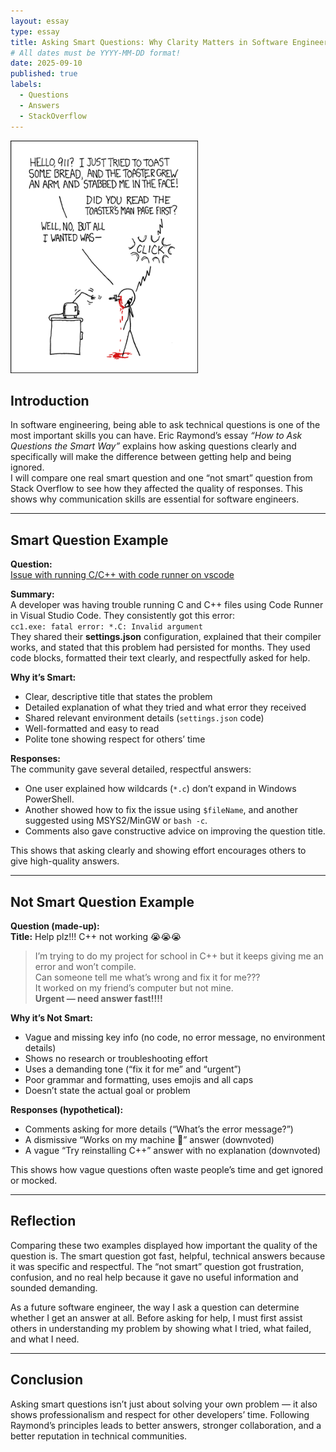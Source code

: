 ```yaml
---
layout: essay
type: essay
title: Asking Smart Questions: Why Clarity Matters in Software Engineering
# All dates must be YYYY-MM-DD format!
date: 2025-09-10
published: true
labels:
  - Questions
  - Answers
  - StackOverflow
---
```


<img width="300px" class="rounded float-start pe-4" src="../img/smart-questions/rtfm.png">

## Introduction
In software engineering, being able to ask technical questions is one of the most important skills you can have. Eric Raymond’s essay *“How to Ask Questions the Smart Way”* explains how asking questions clearly and specifically will make the difference between getting help and being ignored.  
I will compare one real smart question and one “not smart” question from Stack Overflow to see how they affected the quality of responses. This shows why communication skills are essential for software engineers.

---

## Smart Question Example

**Question:**  
[Issue with running C/C++ with code runner on vscode](https://stackoverflow.com/questions/XXXXXXXX)

**Summary:**  
A developer was having trouble running C and C++ files using Code Runner in Visual Studio Code. They consistently got this error:  
`cc1.exe: fatal error: *.C: Invalid argument`  
They shared their **settings.json** configuration, explained that their compiler works, and stated that this problem had persisted for months. They used code blocks, formatted their text clearly, and respectfully asked for help.

**Why it’s Smart:**
- Clear, descriptive title that states the problem
- Detailed explanation of what they tried and what error they received
- Shared relevant environment details (`settings.json` code)
- Well-formatted and easy to read
- Polite tone showing respect for others’ time

**Responses:**  
The community gave several detailed, respectful answers:
- One user explained how wildcards (`*.c`) don’t expand in Windows PowerShell.
- Another showed how to fix the issue using `$fileName`, and another suggested using MSYS2/MinGW or `bash -c`.
- Comments also gave constructive advice on improving the question title.  

This shows that asking clearly and showing effort encourages others to give high-quality answers.

---

## Not Smart Question Example

**Question (made-up):**  
**Title:** Help plz!!! C++ not working 😭😭😭  

> I’m trying to do my project for school in C++ but it keeps giving me an error and won’t compile.  
> Can someone tell me what’s wrong and fix it for me???  
> It worked on my friend’s computer but not mine.  
> **Urgent — need answer fast!!!!**

**Why it’s Not Smart:**
- Vague and missing key info (no code, no error message, no environment details)
- Shows no research or troubleshooting effort
- Uses a demanding tone (“fix it for me” and “urgent”)
- Poor grammar and formatting, uses emojis and all caps
- Doesn’t state the actual goal or problem

**Responses (hypothetical):**
- Comments asking for more details (“What’s the error message?”)
- A dismissive “Works on my machine 🤷” answer (downvoted)
- A vague “Try reinstalling C++” answer with no explanation (downvoted)  

This shows how vague questions often waste people’s time and get ignored or mocked.

---

## Reflection
Comparing these two examples displayed how important the quality of the question is. The smart question got fast, helpful, technical answers because it was specific and respectful. The “not smart” question got frustration, confusion, and no real help because it gave no useful information and sounded demanding.  

As a future software engineer, the way I ask a question can determine whether I get an answer at all. Before asking for help, I must first assist others in understanding my problem by showing what I tried, what failed, and what I need. 

---

## Conclusion
Asking smart questions isn’t just about solving your own problem — it also shows professionalism and respect for other developers’ time. Following Raymond’s principles leads to better answers, stronger collaboration, and a better reputation in technical communities.

